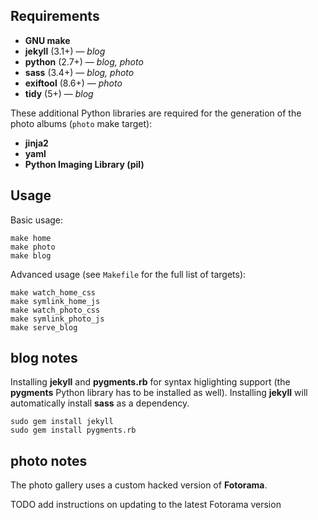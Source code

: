 Requirements
------------

* **GNU make**
* **jekyll** (3.1+) — *blog*
* **python** (2.7+) — *blog, photo*
* **sass** (3.4+) — *blog, photo*
* **exiftool** (8.6+) — *photo*
* **tidy** (5+) — *blog*

These additional Python libraries are required for the generation of the photo
albums (`photo` make target):

* **jinja2**
* **yaml**
* **Python Imaging Library (pil)**


Usage
-----

Basic usage:

```
make home
make photo
make blog
```

Advanced usage (see `Makefile` for the full list of targets):

```
make watch_home_css
make symlink_home_js
make watch_photo_css
make symlink_photo_js
make serve_blog

```


blog notes
----------

Installing **jekyll** and **pygments.rb** for syntax higlighting support (the
**pygments** Python library has to be installed as well). Installing
**jekyll** will automatically install **sass** as a dependency.

```
sudo gem install jekyll
sudo gem install pygments.rb
```


photo notes
----------

The photo gallery uses a custom hacked version of **Fotorama**.

TODO add instructions on updating to the latest Fotorama version

